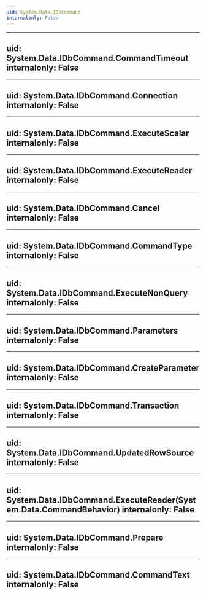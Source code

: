 ```yaml
---
uid: System.Data.IDbCommand
internalonly: False
---
```


---
uid: System.Data.IDbCommand.CommandTimeout
internalonly: False
---

---
uid: System.Data.IDbCommand.Connection
internalonly: False
---

---
uid: System.Data.IDbCommand.ExecuteScalar
internalonly: False
---

---
uid: System.Data.IDbCommand.ExecuteReader
internalonly: False
---

---
uid: System.Data.IDbCommand.Cancel
internalonly: False
---

---
uid: System.Data.IDbCommand.CommandType
internalonly: False
---

---
uid: System.Data.IDbCommand.ExecuteNonQuery
internalonly: False
---

---
uid: System.Data.IDbCommand.Parameters
internalonly: False
---

---
uid: System.Data.IDbCommand.CreateParameter
internalonly: False
---

---
uid: System.Data.IDbCommand.Transaction
internalonly: False
---

---
uid: System.Data.IDbCommand.UpdatedRowSource
internalonly: False
---

---
uid: System.Data.IDbCommand.ExecuteReader(System.Data.CommandBehavior)
internalonly: False
---

---
uid: System.Data.IDbCommand.Prepare
internalonly: False
---

---
uid: System.Data.IDbCommand.CommandText
internalonly: False
---
